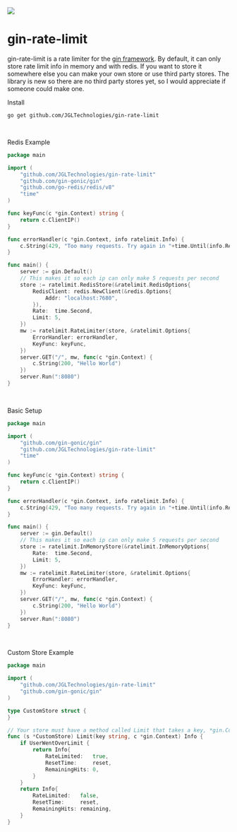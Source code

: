 <a href="https://jgltechnologies.com/discord">
<img src="https://discord.com/api/guilds/844418702430175272/embed.png">
</a>

# gin-rate-limit

gin-rate-limit is a rate limiter for the <a href="https://github.com/gin-gonic/gin">gin framework</a>. By default, it
can only store rate limit info in memory and with redis. If you want to store it somewhere else you can make your own
store or use third party stores. The library is new so there are no third party stores yet, so I would appreciate if
someone could make one.

Install

 ```shell
 go get github.com/JGLTechnologies/gin-rate-limit
```

<br>

Redis Example

```go
package main

import (
	"github.com/JGLTechnologies/gin-rate-limit"
	"github.com/gin-gonic/gin"
	"github.com/go-redis/redis/v8"
	"time"
)

func keyFunc(c *gin.Context) string {
	return c.ClientIP()
}

func errorHandler(c *gin.Context, info ratelimit.Info) {
	c.String(429, "Too many requests. Try again in "+time.Until(info.ResetTime).String())
}

func main() {
	server := gin.Default()
	// This makes it so each ip can only make 5 requests per second
	store := ratelimit.RedisStore(&ratelimit.RedisOptions{
		RedisClient: redis.NewClient(&redis.Options{
			Addr: "localhost:7680",
		}),
		Rate:  time.Second,
		Limit: 5,
	})
	mw := ratelimit.RateLimiter(store, &ratelimit.Options{
		ErrorHandler: errorHandler,
		KeyFunc: keyFunc,
    })
	server.GET("/", mw, func(c *gin.Context) {
		c.String(200, "Hello World")
	})
	server.Run(":8080")
}
```

<br>

Basic Setup

```go
package main

import (
	"github.com/gin-gonic/gin"
	"github.com/JGLTechnologies/gin-rate-limit"
	"time"
)

func keyFunc(c *gin.Context) string {
	return c.ClientIP()
}

func errorHandler(c *gin.Context, info ratelimit.Info) {
	c.String(429, "Too many requests. Try again in "+time.Until(info.ResetTime).String())
}

func main() {
	server := gin.Default()
	// This makes it so each ip can only make 5 requests per second
	store := ratelimit.InMemoryStore(&ratelimit.InMemoryOptions{
		Rate:  time.Second,
		Limit: 5,
	})
	mw := ratelimit.RateLimiter(store, &ratelimit.Options{
		ErrorHandler: errorHandler,
		KeyFunc: keyFunc,
	})
	server.GET("/", mw, func(c *gin.Context) {
		c.String(200, "Hello World")
	})
	server.Run(":8080")
}
```

<br>


Custom Store Example

```go
package main

import (
	"github.com/JGLTechnologies/gin-rate-limit"
	"github.com/gin-gonic/gin"
)

type CustomStore struct {
}

// Your store must have a method called Limit that takes a key, *gin.Context and returns ratelimit.Info
func (s *CustomStore) Limit(key string, c *gin.Context) Info {
	if UserWentOverLimit {
		return Info{
			RateLimited:   true,
			ResetTime:     reset,
			RemainingHits: 0,
		}
	}
	return Info{
		RateLimited:   false,
		ResetTime:     reset,
		RemainingHits: remaining,
	}
}
```